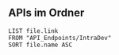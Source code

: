 ## APIs im Ordner
```dataview
LIST file.link
FROM "API_Endpoints/IntraDev"
SORT file.name ASC
```


